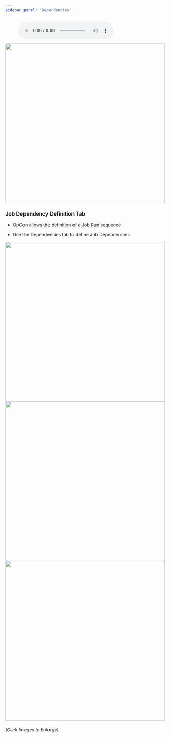 ```yaml
---
sidebar_panel: 'Dependencies'
---
```


<figure>
    <audio
        controls
        src="audiobasic/JobDependencies.mp3">
            Your browser does not support the
            <code>audio</code> element.
    </audio>
</figure>

<a href="imgbasic/Picture21.png" target="_blank"><img src="imgbasic/Picture21.png" width="500"></img></a>  

### Job Dependency Definition Tab

* OpCon allows the definition of a Job Run sequence

* Use the Dependencies tab to define Job Dependencies

<a href="imgbasic/Picture22.png" target="_blank"><img src="imgbasic/Picture22.png" width="500"></img></a>  
<a href="imgbasic/Picture23.png" target="_blank"><img src="imgbasic/Picture23.png" width="500"></img></a>  
<a href="imgbasic/Picture24.png" target="_blank"><img src="imgbasic/Picture24.png" width="500"></img></a>  

###### (Click Images to Enlarge)
